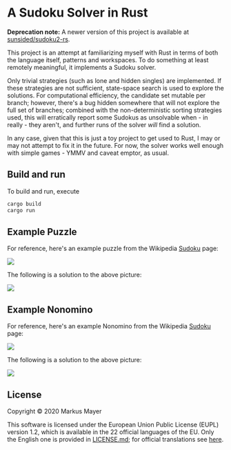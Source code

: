 # A Sudoku Solver in Rust

**Deprecation note:** A newer version of this project is available at [sunsided/sudoku2-rs](https://github.com/sunsided/sudoku2-rs).

This project is an attempt at familiarizing myself with Rust in terms of both the
language itself, patterns and workspaces. To do something at least remotely meaningful,
it implements a Sudoku solver.

Only trivial strategies (such as lone and hidden singles) are implemented. If these strategies are not
sufficient, state-space search is used to explore the solutions. For computational efficiency, the candidate
set mutable per branch; however, there's a bug hidden somewhere that will not explore the full set of
branches; combined with the non-deterministic sorting strategies used, this will erratically
report some Sudokus as unsolvable when - in really - they aren't, and further runs of the solver
_will_ find a solution.

In any case, given that this is just a toy project to get used to Rust, I may or may not attempt to fix it in the future.
For now, the solver works well enough with simple games - YMMV and caveat emptor, as usual.

## Build and run

To build and run, execute

```bash
cargo build
cargo run
```

## Example Puzzle

For reference, here's an example puzzle from the Wikipedia [Sudoku](https://en.wikipedia.org/wiki/Sudoku) page:

![](.readme/puzzle.png)

The following is a solution to the above picture:

![](.readme/solution.png)

## Example Nonomino

For reference, here's an example Nonomino from the Wikipedia [Sudoku](https://en.wikipedia.org/wiki/Sudoku) page:

![](.readme/nonomino.png)

The following is a solution to the above picture:

![](.readme/nonomino-solution.png)

## License

Copyright © 2020 Markus Mayer

This software is licensed under the European Union Public License (EUPL) version
1.2, which is available in the 22 official languages of the EU. Only the English
one is provided in [LICENSE.md](LICENSE.md); for official translations see [here](https://joinup.ec.europa.eu/collection/eupl/eupl-text-eupl-12).
